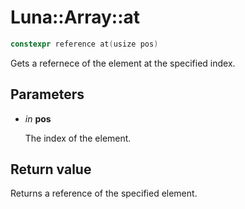 # Luna::Array::at

```c++
constexpr reference at(usize pos)
```

Gets a refernece of the element at the specified index. 



## Parameters
* *in* **pos**

    The index of the element. 

## Return value
Returns a reference of the specified element. 

